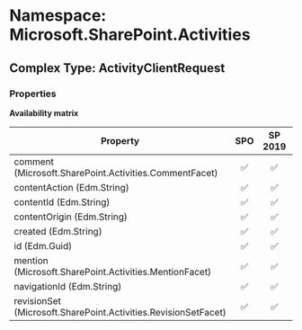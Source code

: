 # Namespace: Microsoft.SharePoint.Activities

## Complex Type: ActivityClientRequest

### Properties

**Availability matrix**

Property | SPO | SP 2019 | SP 2016 | SP 2013
----------|:---:|:-------:|:-------:|:-------:
comment (Microsoft.SharePoint.Activities.CommentFacet) | ✅ | ✅ | ❌ | ❌
contentAction (Edm.String) | ✅ | ✅ | ❌ | ❌
contentId (Edm.String) | ✅ | ✅ | ❌ | ❌
contentOrigin (Edm.String) | ✅ | ✅ | ❌ | ❌
created (Edm.String) | ✅ | ✅ | ❌ | ❌
id (Edm.Guid) | ✅ | ✅ | ❌ | ❌
mention (Microsoft.SharePoint.Activities.MentionFacet) | ✅ | ✅ | ❌ | ❌
navigationId (Edm.String) | ✅ | ✅ | ❌ | ❌
revisionSet (Microsoft.SharePoint.Activities.RevisionSetFacet) | ✅ | ✅ | ❌ | ❌